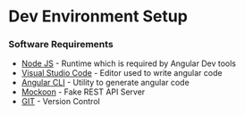 # Dev Environment Setup

### Software Requirements

* [Node JS](https://nodejs.org/en/) - Runtime which is required by Angular Dev tools
* [Visual Studio Code](https://code.visualstudio.com/) - Editor used to write angular code
* [Angular CLI](https://cli.angular.io/) - Utility to generate angular code
* [Mockoon](https://mockoon.com/) - Fake REST API Server
* [GIT](https://git-scm.com/downloads) - Version Control

